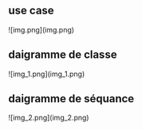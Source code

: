 <h2>use case</h2>
![img.png](img.png)
<h2>daigramme de classe </h2>
![img_1.png](img_1.png)
<h2>daigramme de séquance </h2>
![img_2.png](img_2.png)
